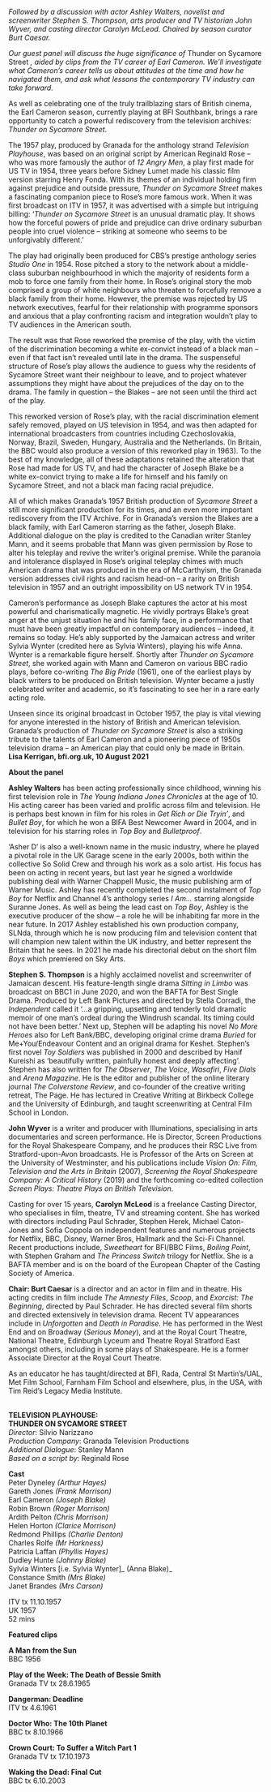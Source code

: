 

_Followed by a discussion with actor Ashley Walters, novelist and screenwriter Stephen S. Thompson, arts producer and TV historian John Wyver, and casting director Carolyn McLeod. Chaired by season curator Burt Caesar._

_Our guest panel will discuss the huge significance of_ Thunder on Sycamore Street _, aided by clips from the TV career of Earl Cameron. We’ll investigate what Cameron’s career tells us about attitudes at the time and how he navigated them, and ask what lessons the contemporary TV industry can take forward._

As well as celebrating one of the truly trailblazing stars of British cinema, the Earl Cameron season, currently playing at BFI Southbank, brings a rare opportunity to catch a powerful rediscovery from the television archives: _Thunder on Sycamore Street_.

The 1957 play, produced by Granada for the anthology strand _Television Playhouse_, was based on an original script by American Reginald Rose – who was more famously the author of  _12 Angry Men_, a play first made for US TV in 1954, three years before Sidney Lumet made his classic film version starring Henry Fonda. With its themes of an individual holding firm against prejudice and outside pressure, _Thunder on Sycamore Street_ makes a fascinating companion piece to Rose’s more famous work. When it was first broadcast on ITV in 1957, it was advertised with a simple but intriguing billing: ‘_Thunder on Sycamore Street_ is an unusual dramatic play.  It shows how the forceful powers of pride and prejudice can drive ordinary suburban people into cruel violence – striking at someone who seems to be unforgivably different.’

The play had originally been produced for CBS’s prestige anthology series _Studio One_ in 1954. Rose pitched a story to the network about a middle-class suburban neighbourhood in which the majority of residents form a mob to force one family from their home. In Rose’s original story the mob comprised a group of white neighbours who threaten to forcefully remove a black family from their home. However, the premise was rejected by US network executives, fearful for their relationship with programme sponsors and anxious that a play confronting racism and integration wouldn’t play to TV audiences in the American south.

The result was that Rose reworked the premise of the play, with the victim of the discrimination becoming a white ex-convict instead of a black man – even if that fact isn’t revealed until late in the drama. The suspenseful structure of Rose’s play allows the audience to guess why the residents of Sycamore Street want their neighbour to leave, and to project whatever assumptions they might have about the prejudices of the day on to the drama. The family in question – the Blakes – are not seen until the third act of the play.

This reworked version of Rose’s play, with the racial discrimination element safely removed, played on US television in 1954, and was then adapted for international broadcasters from countries including Czechoslovakia, Norway, Brazil, Sweden, Hungary, Australia and the Netherlands. (In Britain, the BBC would also produce a version of this reworked play in 1963).  To the best of my knowledge, all of these adaptations retained the alteration that Rose had made for US TV, and had the character of Joseph Blake be a white ex-convict trying to make a life for himself and his family on Sycamore Street, and not a black man facing racial prejudice.

All of which makes Granada’s 1957 British production of _Sycamore Street_ a still more significant production for its times, and an even more important rediscovery from the ITV Archive. For in Granada’s version the Blakes are a black family, with Earl Cameron starring as the father, Joseph Blake. Additional dialogue on the play is credited to the Canadian writer Stanley Mann, and it seems probable that Mann was given permission by Rose to alter his teleplay and revive the writer’s original premise. While the paranoia and intolerance displayed in Rose’s original teleplay chimes with much American drama that was produced in the era of McCarthyism, the Granada version addresses civil rights and racism head-on – a rarity on British television in 1957 and an outright impossibility on US network TV in 1954.

Cameron’s performance as Joseph Blake captures the actor at his most powerful and charismatically magnetic. He vividly portrays Blake’s great anger at the unjust situation he and his family face, in a performance that must have been greatly impactful on contemporary audiences – indeed, it remains so today. He’s ably supported by the Jamaican actress and writer Sylvia Wynter (credited here as Sylvia Winters), playing his wife Anna. Wynter is a remarkable figure herself. Shortly after _Thunder on Sycamore Street_, she worked again with Mann and Cameron on various BBC radio plays, before co-writing _The Big Pride_ (1961), one of the earliest plays by black writers to be produced on British television. Wynter became a justly celebrated writer and academic, so it’s fascinating to see her in a rare early acting role.

Unseen since its original broadcast in October 1957, the play is vital viewing for anyone interested in the history of British and American television. Granada’s production of _Thunder on Sycamore Street_ is also a striking tribute to the talents of Earl Cameron and a pioneering piece of 1950s television drama – an American play that could only be made in Britain.  
**Lisa Kerrigan, bfi.org.uk, 10 August 2021**

**About the panel**

**Ashley Walters** has been acting professionally since childhood, winning his first television role in _The Young Indiana Jones Chronicles_ at the age of 10. His acting career has been varied and prolific across film and television. He is perhaps best known in film for his roles in _Get Rich or Die Tryin’_, and _Bullet Boy_, for which he won a BIFA Best Newcomer Award in 2004, and in television for his starring roles in _Top Boy_ and _Bulletproof_.

‘Asher D’ is also a well-known name in the music industry, where he played a pivotal role in the UK Garage scene in the early 2000s, both within the collective So Solid Crew and through his work as a solo artist. His focus has been on acting in recent years, but last year he signed a worldwide publishing deal with Warner Chappell Music, the music publishing arm of Warner Music. Ashley has recently completed the second instalment of _Top Boy_ for Netflix and Channel 4’s anthology series _I Am..._ starring alongside Suranne Jones. As well as being the lead cast on _Top Boy_, Ashley is the executive producer of the show – a role he will be inhabiting far more in the near future. In 2017 Ashley established his own production company, SLNda, through which he is now producing film and television content that will champion new talent within the UK industry, and better represent the Britain that he sees. In 2021 he made his directorial debut on the short film _Boys_ which premiered on Sky Arts.

**Stephen S. Thompson** is a highly acclaimed novelist and screenwriter of Jamaican descent.  His feature-length single drama _Sitting in Limbo_ was broadcast on BBC1 in June 2020, and won the BAFTA for Best Single Drama. Produced by Left Bank Pictures and directed by Stella Corradi, the _Independent_ called it ‘…a gripping, upsetting and tenderly told dramatic memoir of one man’s ordeal during the Windrush scandal. Its timing could not have been better.’ Next up, Stephen will be adapting his novel _No More Heroes_ also for Left Bank/BBC, developing original crime drama _Buried_ for Me+You/Endeavour Content and an original drama for Keshet. Stephen’s first novel _Toy Soldiers_ was published in 2000 and described by Hanif Kureishi as ‘beautifully written, painfully honest and deeply affecting’. Stephen has also written for _The Observer_,  _The_ _Voice_, _Wasafiri_, _Five Dials_ and _Arena Magazine_. He is the editor and publisher of the online literary journal _The Colverstone Review_, and co-founder of the creative writing retreat, The Page. He has lectured in Creative Writing at Birkbeck College and the University of Edinburgh, and taught screenwriting at Central Film School in London.

**John Wyver** is a writer and producer with Illuminations, specialising in arts documentaries and screen performance. He is Director, Screen Productions for the Royal Shakespeare Company, and he produces their RSC Live from Stratford-upon-Avon broadcasts. He is Professor of the Arts on Screen at the University of Westminster, and his publications include _Vision On: Film, Television and the Arts in Britain_ (2007), _Screening the Royal Shakespeare Company: A Critical History_ (2019) and the forthcoming co-edited collection _Screen Plays: Theatre Plays on British Television_.

Casting for over 15 years, **Carolyn McLeod** is a freelance Casting Director, who specialises in film, theatre, TV and streaming content. She has worked with directors including Paul Schrader, Stephen Herek, Michael Caton-Jones and Sofia Coppola on independent features and numerous projects for Netflix, BBC, Disney, Warner Bros, Hallmark and the Sci-Fi Channel. Recent productions include, _Sweetheart_ for BFI/BBC Films, _Boiling Point_, with Stephen Graham and  _The Princess Switch_ trilogy for Netflix. She is a BAFTA member and is on the board of the European Chapter of the Casting Society of America.

**Chair: Burt Caesar** is a director and an actor in film and in theatre. His acting credits in film include _The Amnesty Files_, _Scoop_, and _Exorcist: The Beginning_, directed by Paul Schrader.  He has directed several film shorts and directed extensively in television drama. Recent TV appearances include in _Unforgotten_ and _Death_ _in Paradise_. He has performed in the West End and on Broadway (_Serious_ _Money_), and at the Royal Court Theatre, National Theatre, Edinburgh Lyceum and Theatre Royal Stratford East amongst others, including in some plays of Shakespeare. He is a former Associate Director at the Royal Court Theatre.

As an educator he has taught/directed at BFI, Rada, Central St Martin’s/UAL, Met Film School, Farnham Film School and elsewhere, plus, in the USA, with Tim Reid’s Legacy Media Institute.
<br><br>


**TELEVISION PLAYHOUSE:  
THUNDER ON SYCAMORE STREET**  
_Director_: Silvio Narizzano  
_Production Company_:  Granada Television Productions  
_Additional Dialogue_: Stanley Mann  
_Based on a script by_: Reginald Rose

**Cast**  
Peter Dyneley _(Arthur Hayes)_  
Gareth Jones _(Frank Morrison)_  
Earl Cameron _(Joseph Blake)_  
Robin Brown _(Roger Morrison)_  
Ardith Pelton _(Chris Morrison)_  
Helen Horton _(Clarice Morrison)_  
Redmond Phillips _(Charlie Denton)_  
Charles Rolfe _(Mr Harkness)_  
Patricia Laffan _(Phyllis Hayes)_  
Dudley Hunte _(Johnny Blake)_  
Sylvia Winters [i.e. Sylvia Wynter]_  (Anna Blake)_  
Constance Smith _(Mrs Blake)_  
Janet Brandes _(Mrs Carson)_

ITV tx 11.10.1957  
UK 1957  
52 mins

**Featured clips**

**A Man from the Sun**  
BBC 1956

**Play of the Week:  The Death of Bessie Smith**  
Granada TV tx 28.6.1965

**Dangerman: Deadline**  
ITV tx 4.6.1961

**Doctor Who: The 10th Planet**  
BBC tx 8.10.1966

**Crown Court: To Suffer a Witch Part 1**  
Granada TV tx 17.10.1973

**Waking the Dead: Final Cut**  
BBC tx 6.10.2003
<br><br>
<!--stackedit_data:
eyJoaXN0b3J5IjpbLTE0NzM2OTc4NTVdfQ==
-->